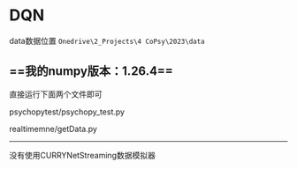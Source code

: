# DQN

data数据位置  `Onedrive\2_Projects\4 CoPsy\2023\data`

==我的numpy版本：1.26.4==
---

直接运行下面两个文件即可

psychopytest/psychopy_test.py

realtimemne/getData.py



---
没有使用CURRYNetStreaming数据模拟器
